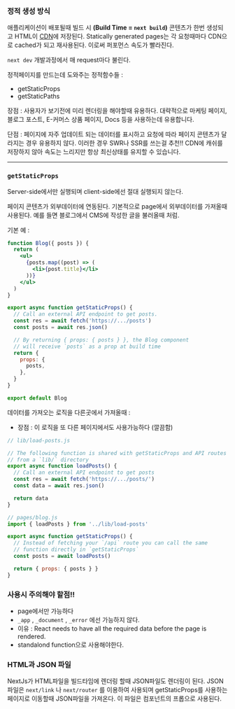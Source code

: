 ### **정적 생성 방식**

애플리케이션이 배포될때 빌드 시 **(Build Time = `next build`)** 콘텐츠가 한번 생성되고 HTML이 [CDN](https://www.notion.so/SSG-Static-Site-Generation-faae8a3c24a14a61be2248d39190b53c?pvs=21)에 저장된다. Statically generated pages는 각 요청때마다 CDN으로 cached가 되고 재사용된다. 이로써 퍼포먼스 속도가 빨라진다.  

`next dev` 개발과정에서 매 request마다 불린다. 

정적페이지를 만드는데 도와주는 정적함수들 : 

- getStaticProps
- getStaticPaths

장점 : 사용자가 보기전에 미리 렌더링을 해야할때 유용하다. 대략적으로 마케팅 페이지, 블로그 포스트, E-커머스 상품 페이지, Docs 등을 사용하는데 유용합니다.

단점 : 페이지에 자주 업데이트 되는 데이터를 표시하고 요청에 따라 페이지 콘텐츠가 달라지는 경우 유용하지 않다. 이러한 경우 SWR나 SSR를 쓰는걸 추천!! CDN에 캐쉬를 저장하지 않아 속도는 느리지만 항상 최신상태를 유지할 수 있습니다.

---

### `getStaticProps`

Server-side에서만 실행되며 client-side에선 절대 실행되지 않는다. 

페이지 콘텐츠가 외부데이터에 연동된다. 기본적으로 page에서 외부데이터를 가져올때 사용된다. 예를 들면 블로그에서 CMS에 작성한 글을 불러올때 처럼.

기본 예 : 

```jsx
function Blog({ posts }) {
  return (
    <ul>
      {posts.map((post) => (
        <li>{post.title}</li>
      ))}
    </ul>
  )
}

export async function getStaticProps() {
  // Call an external API endpoint to get posts.
  const res = await fetch('https://.../posts')
  const posts = await res.json()

  // By returning { props: { posts } }, the Blog component
  // will receive `posts` as a prop at build time
  return {
    props: {
      posts,
    },
  }
}

export default Blog
```

데이터를 가져오는 로직을 다른곳에서 가져올때 : 

- 장점 : 이 로직을 또 다른 페이지에서도 사용가능하다 (깔끔함)

```jsx
// lib/load-posts.js

// The following function is shared with getStaticProps and API routes
// from a `lib/` directory
export async function loadPosts() {
  // Call an external API endpoint to get posts
  const res = await fetch('https://.../posts/')
  const data = await res.json()

  return data
}

// pages/blog.js
import { loadPosts } from '../lib/load-posts'

export async function getStaticProps() {
  // Instead of fetching your `/api` route you can call the same
  // function directly in `getStaticProps`
  const posts = await loadPosts()

  return { props: { posts } }
}
```

### 사용시 주의해야 할점!!

- page에서만 가능하다
- `_app` , `_document` , `_error` 에선 가능하지 않다.
- 이유 : React needs to have all the required data before the page is rendered.
- standalond function으로 사용해야한다.

### HTML과 JSON 파일

NextJs가 HTML파일을 빌드타임에 렌더링 할때 JSON파일도 렌더링이 된다. JSON파일은 `next/link` 나 `next/router` 를 이용하여 사용되며 getStaticProps를 사용하는 페이지로 이동할때 JSON파일을 가져온다. 이 파일은 컴포넌트의 프롭으로 사용된다.
